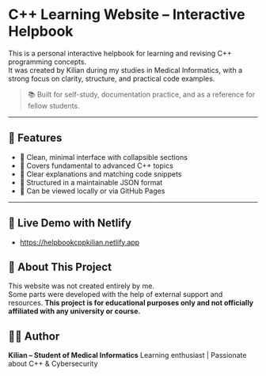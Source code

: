 # C++ Learning Website – Interactive Helpbook

This is a personal interactive helpbook for learning and revising C++ programming concepts.  
It was created by Kilian during my studies in Medical Informatics, with a strong focus on clarity, structure, and practical code examples.

> 📚 Built for self-study, documentation practice, and as a reference for fellow students.

---

## 🌟 Features

- 🔹 Clean, minimal interface with collapsible sections
- 🔹 Covers fundamental to advanced C++ topics
- 🔹 Clear explanations and matching code snippets
- 🔹 Structured in a maintainable JSON format
- 🔹 Can be viewed locally or via GitHub Pages

---

## 🔗 Live Demo with Netlify
- https://helpbookcppkilian.netlify.app

## 📌 About This Project

This website was not created entirely by me.  
Some parts were developed with the help of external support and resources.
**This project is for educational purposes only and not officially affiliated with any university or course.**

## 🙋‍♂️ Author
**Kilian – Student of Medical Informatics**
Learning enthusiast | Passionate about C++ & Cybersecurity
